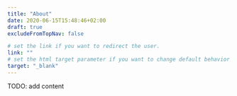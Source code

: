 ```yaml
---
title: "About"
date: 2020-06-15T15:48:46+02:00
draft: true
excludeFromTopNav: false

# set the link if you want to redirect the user.
link: ""
# set the html target parameter if you want to change default behavior
target: "_blank"
---
```

TODO: add content